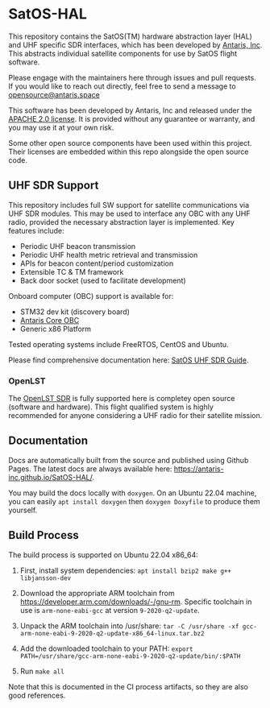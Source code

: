 # SatOS-HAL

This repository contains the SatOS(TM) hardware abstraction layer (HAL) and UHF specific SDR interfaces, which has been developed by [Antaris, Inc](https://antaris.space).
This abstracts individual satellite components for use by SatOS flight software.

Please engage with the maintainers here through issues and pull requests.
If you would like to reach out directly, feel free to send a message to opensource@antaris.space

This software has been developed by Antaris, Inc and released under the [APACHE 2.0 license](./LICENSE).
It is provided without any guarantee or warranty, and you may use it at your own risk.

Some other open source components have been used within this project. Their licenses are embedded within this repo
alongside the open source code.

## UHF SDR Support

This repository includes full SW support for satellite communications via UHF SDR modules.
This may be used to interface any OBC with any UHF radio, provided the necessary abstraction layer is implemented.
Key features include:
* Periodic UHF beacon transmission
* Periodic UHF health metric retrieval and transmission
* APIs for beacon content/period customization
* Extensible TC & TM framework
* Back door socket (used to facilitate development)

Onboard computer (OBC) support is available for:
* STM32 dev kit (discovery board)
* [Antaris Core OBC](https://github.com/antaris-inc/Satellite-Design-Library?tab=readme-ov-file#core-board-gen-1)
* Generic x86 Platform

Tested operating systems include FreeRTOS, CentOS and Ubuntu.

Please find comprehensive documentation here: [SatOS UHF SDR Guide](<./docs/SatOS UHF User Guide.pdf>).

### OpenLST

The [OpenLST SDR](https://github.com/openlst/openlst) is fully supported here is completey open source (software and hardware).
This flight qualified system is highly recommended for anyone considering a UHF radio for their satellite mission.

## Documentation

Docs are automatically built from the source and published using Github Pages.
The latest docs are always available here: https://antaris-inc.github.io/SatOS-HAL/.

You may build the docs locally with `doxygen`.
On an Ubuntu 22.04 machine, you can easily `apt install doxygen` then `doxygen Doxyfile` to produce them yourself.

## Build Process

The build process is supported on Ubuntu 22.04 x86_64:

1. First, install system dependencies: `apt install bzip2 make g++ libjansson-dev`

2. Download the appropriate ARM toolchain from https://developer.arm.com/downloads/-/gnu-rm. Specific toolchain in use
   is `arm-none-eabi-gcc` at version `9-2020-q2-update`.

3. Unpack the ARM toolchain into /usr/share: `tar -C /usr/share -xf gcc-arm-none-eabi-9-2020-q2-update-x86_64-linux.tar.bz2`

4. Add the downloaded toolchain to your PATH: `export PATH=/usr/share/gcc-arm-none-eabi-9-2020-q2-update/bin/:$PATH`

5. Run `make all`

Note that this is documented in the CI process artifacts, so they are also good references.
